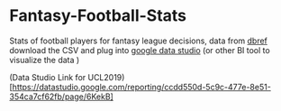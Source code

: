 # Fantasy-Football-Stats
Stats of football players for fantasy league decisions, data from [dbref](fbref.com)
download the CSV and plug into [google data studio](https://datastudio.google.com/) (or other BI tool to visualize the data )

(Data Studio Link for UCL2019)[https://datastudio.google.com/reporting/ccdd550d-5c9c-477e-8e51-354ca7cf62fb/page/6KekB]
